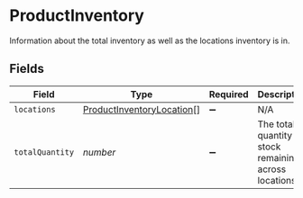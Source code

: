 # ProductInventory

Information about the total inventory as well as the locations inventory is in.


## Fields

| Field                                                                         | Type                                                                          | Required                                                                      | Description                                                                   |
| ----------------------------------------------------------------------------- | ----------------------------------------------------------------------------- | ----------------------------------------------------------------------------- | ----------------------------------------------------------------------------- |
| `locations`                                                                   | [ProductInventoryLocation](../../models/shared/productinventorylocation.md)[] | :heavy_minus_sign:                                                            | N/A                                                                           |
| `totalQuantity`                                                               | *number*                                                                      | :heavy_minus_sign:                                                            | The total quantity of stock remaining across locations.                       |
